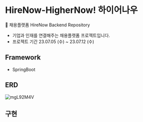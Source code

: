 # HireNow-HigherNow! 하이어나우
📑 채용플랫폼 HireNow Backend Repository
- 기업과 인재를 연결해주는 채용플랫폼 프로젝트입니다.
- 프로젝트 기간 23.07.05 (수) ~ 23.07.12 (수)

## Framework

- SpringBoot

## ERD

![mgL92M4V](https://github.com/MatchaKim/HireNow-HigherNow/assets/121302951/e6486298-ee39-474d-9f6b-3a538fd10842)


## 구현
